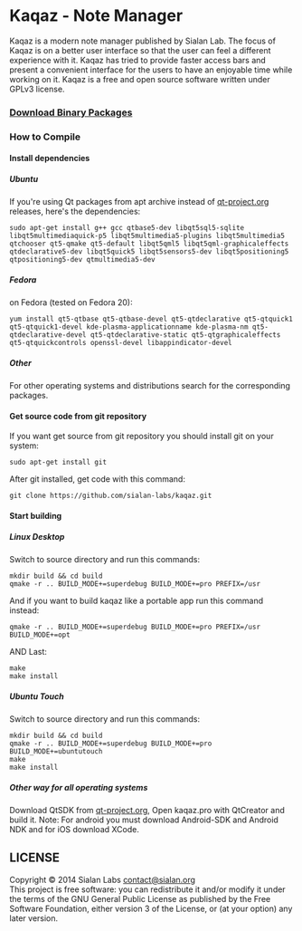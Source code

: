 Kaqaz - Note Manager
=====

Kaqaz is a modern note manager published by Sialan Lab. The focus of Kaqaz is on a better user interface so that the user can feel a different experience with it. Kaqaz has tried to provide faster access bars and present a convenient interface for the users to have an enjoyable time while working on it. Kaqaz is a free and open source software written under GPLv3 license. 

### [Download Binary Packages](http://labs.sialan.org/projects/kaqaz)

### How to Compile
#### Install dependencies

##### Ubuntu

If you're using Qt packages from apt archive instead of [qt-project.org](http://download.qt-project.org/) releases, here's the dependencies: 

    sudo apt-get install g++ gcc qtbase5-dev libqt5sql5-sqlite libqt5multimediaquick-p5 libqt5multimedia5-plugins libqt5multimedia5 qtchooser qt5-qmake qt5-default libqt5qml5 libqt5qml-graphicaleffects qtdeclarative5-dev libqt5quick5 libqt5sensors5-dev libqt5positioning5 qtpositioning5-dev qtmultimedia5-dev

##### Fedora
on Fedora (tested on Fedora 20):

    yum install qt5-qtbase qt5-qtbase-devel qt5-qtdeclarative qt5-qtquick1 qt5-qtquick1-devel kde-plasma-applicationname kde-plasma-nm qt5-qtdeclarative-devel qt5-qtdeclarative-static qt5-qtgraphicaleffects qt5-qtquickcontrols openssl-devel libappindicator-devel
    
##### Other
For other operating systems and distributions search for the corresponding packages.

#### Get source code from git repository

If you want get source from git repository you should install git on your system:

    sudo apt-get install git

After git installed, get code with this command:

    git clone https://github.com/sialan-labs/kaqaz.git

#### Start building

##### Linux Desktop

Switch to source directory and run this commands:

    mkdir build && cd build
    qmake -r .. BUILD_MODE+=superdebug BUILD_MODE+=pro PREFIX=/usr

And if you want to build kaqaz like a portable app run this command instead:

    qmake -r .. BUILD_MODE+=superdebug BUILD_MODE+=pro PREFIX=/usr BUILD_MODE+=opt

AND Last:

    make
    make install

##### Ubuntu Touch

Switch to source directory and run this commands:

    mkdir build && cd build
    qmake -r .. BUILD_MODE+=superdebug BUILD_MODE+=pro BUILD_MODE+=ubuntutouch
    make
    make install
    
##### Other way for all operating systems

Download QtSDK from [qt-project.org](http://download.qt-project.org/), Open kaqaz.pro with QtCreator and build it.
Note: For android you must download Android-SDK and Android NDK and for iOS download XCode.

## LICENSE 

Copyright © 2014 Sialan Labs <contact@sialan.org>  
This project is free software: you can redistribute it and/or modify it under the terms of the GNU General Public License as published by the Free Software Foundation, either version 3 of the License, or (at your option) any later version.

